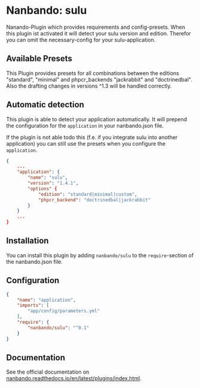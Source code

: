 # Nanbando: sulu

Nanando-Plugin which provides requirements and config-presets. When this plugin ist activated it will detect your
sulu version and edition. Therefor you can omit the necessary-config for your sulu-application.

## Available Presets

This Plugin provides presets for all combinations between the editions "standard", "minimal" and phpcr_backends
"jackrabbit" and "doctrinedbal". Also the drafting changes in versions ^1.3 will be handled correctly.

## Automatic detection

This plugin is able to detect your application automatically. It will prepend the configuration for the `application`
in your nanbando.json file.

If the plugin is not able todo this (f.e. if you integrate sulu into another application) you can still use the
presets when you configure the `application`.


```json
{
    ...
    "application": {
        "name": "sulu",
        "version": "1.4.1",
        "options" {
            "edition": "standard|minimal|custom",
            "phpcr_backend": "doctrinedbal|jackrabbit"
        }
    }
    ...
}
```

## Installation

You can install this plugin by adding `nanbando/sulu` to the `require`-section of the nanbando.json file.

## Configuration

```json
{
    "name": "application",
    "imports": [
        "app/config/parameters.yml"
    ],
    "require": {
        "nanbando/sulu": "^0.1"
    }
}
```

## Documentation

See the official documentation on [nanbando.readthedocs.io/en/latest/plugins/index.html](https://nanbando.readthedocs.io/en/latest/plugins/index.html).
